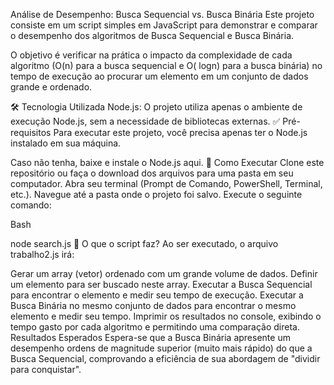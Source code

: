 Análise de Desempenho: Busca Sequencial vs. Busca Binária
Este projeto consiste em um script simples em JavaScript para demonstrar e comparar o desempenho dos algoritmos de Busca Sequencial e Busca Binária.

O objetivo é verificar na prática o impacto da complexidade de cada algoritmo (O(n) para a busca sequencial e O(
logn) para a busca binária) no tempo de execução ao procurar um elemento em um conjunto de dados grande e ordenado.

🛠️ Tecnologia Utilizada
Node.js: O projeto utiliza apenas o ambiente de execução Node.js, sem a necessidade de bibliotecas externas.
✅ Pré-requisitos
Para executar este projeto, você precisa apenas ter o Node.js instalado em sua máquina.

Caso não tenha, baixe e instale o Node.js aqui.
🚀 Como Executar
Clone este repositório ou faça o download dos arquivos para uma pasta em seu computador.
Abra seu terminal (Prompt de Comando, PowerShell, Terminal, etc.).
Navegue até a pasta onde o projeto foi salvo.
Execute o seguinte comando:
<!-- end list -->

Bash

node search.js
📄 O que o script faz?
Ao ser executado, o arquivo trabalho2.js irá:

Gerar um array (vetor) ordenado com um grande volume de dados.
Definir um elemento para ser buscado neste array.
Executar a Busca Sequencial para encontrar o elemento e medir seu tempo de execução.
Executar a Busca Binária no mesmo conjunto de dados para encontrar o mesmo elemento e medir seu tempo.
Imprimir os resultados no console, exibindo o tempo gasto por cada algoritmo e permitindo uma comparação direta.
Resultados Esperados
Espera-se que a Busca Binária apresente um desempenho ordens de magnitude superior (muito mais rápido) do que a Busca Sequencial, comprovando a eficiência de sua abordagem de "dividir para conquistar".
